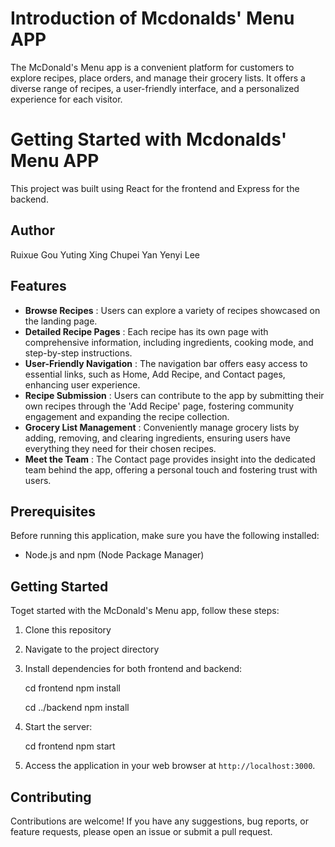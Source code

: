 # Introduction of Mcdonalds' Menu APP

The McDonald's Menu app is a convenient platform for customers to explore recipes, place orders, and manage their grocery lists. It offers a diverse range of recipes, a user-friendly interface, and a personalized experience for each visitor.

# Getting Started with Mcdonalds' Menu APP

This project was built using React for the frontend and Express for the backend.

## Author

Ruixue Gou
Yuting Xing
Chupei Yan
Yenyi Lee

## Features

* **Browse Recipes** : Users can explore a variety of recipes showcased on the landing page.
* **Detailed Recipe Pages** : Each recipe has its own page with comprehensive information, including ingredients, cooking mode, and step-by-step instructions.
* **User-Friendly Navigation** : The navigation bar offers easy access to essential links, such as Home, Add Recipe, and Contact pages, enhancing user experience.
* **Recipe Submission** : Users can contribute to the app by submitting their own recipes through the 'Add Recipe' page, fostering community engagement and expanding the recipe collection.
* **Grocery List Management** : Conveniently manage grocery lists by adding, removing, and clearing ingredients, ensuring users have everything they need for their chosen recipes.
* **Meet the Team** : The Contact page provides insight into the dedicated team behind the app, offering a personal touch and fostering trust with users.

## Prerequisites

Before running this application, make sure you have the following installed:

- Node.js and npm (Node Package Manager)

## Getting Started

Toget started with the McDonald's Menu app, follow these steps:

1. Clone this repository
3. Navigate to the project directory
4. Install dependencies for both frontend and backend:

   cd frontend
   npm install

   cd ../backend
   npm install

5. Start the server:

   cd frontend
   npm start
   
6. Access the application in your web browser at `http://localhost:3000`.

## Contributing

Contributions are welcome! If you have any suggestions, bug reports, or feature requests, please open an issue or submit a pull request.